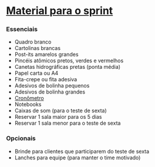 # [Material para o sprint](https://www.thesprintbook.com/supplies)

### Essenciais
- Quadro branco
- Cartolinas brancas
- Post-its amarelos grandes 
- Pincéis atômicos pretos, verdes e vermelhos
- Canetas hidrográficas pretas (ponta média)
- Papel carta ou A4
- Fita-crepe ou fita adesiva
- Adesivos de bolinha pequenos
- Adesivos de bolinha grandes
- [Cronômetro](http://timeronline.com.br)
- Notebooks
- Caixas de som (para o teste de sexta)
- Reservar 1 sala maior para os 5 dias
- Reservar 1 sala menor para o teste de sexta

### Opcionais
- Brinde para clientes que participarem do teste de sexta
- Lanches para equipe (para manter o time motivado)
